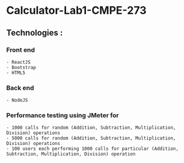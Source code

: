 # Calculator-Lab1-CMPE-273

## Technologies : 

  ### Front end 
    - ReactJS
    - Bootstrap
    - HTML5

  ### Back end 
    - NodeJS

  ### Performance testing using JMeter for 
    - 1000 calls for random (Addition, Subtraction, Multiplication, Division) operations
    - 5000 calls for random (Addition, Subtraction, Multiplication, Division) operations
    - 100 users each performing 1000 calls for particular (Addition, Subtraction, Multiplication, Division) operation
